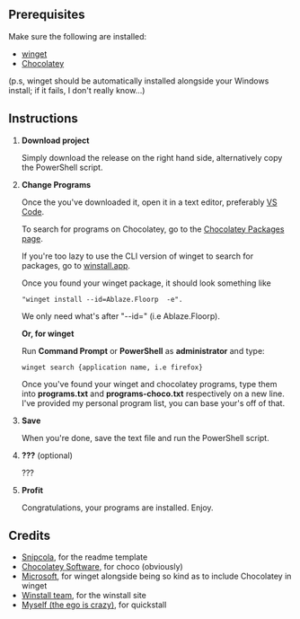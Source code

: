 ## Prerequisites

Make sure the following are installed:

- [winget](https://learn.microsoft.com/en-us/windows/package-manager/winget/)
- [Chocolatey](https://chocolatey.org/install)

(p.s, winget should be automatically installed alongside your Windows install; if it fails, I don't really know...)

## Instructions

1. **Download project**

   Simply download the release on the right hand side, alternatively copy the PowerShell script.

2. **Change Programs**

   Once the you've downloaded it, open it in a text editor, preferably [VS Code](https://code.visualstudio.com).

   To search for programs on Chocolatey, go to the [Chocolatey Packages page](https://community.chocolatey.org/packages/).

   If you're too lazy to use the CLI version of winget to search for packages, go to [winstall.app](https://winstall.app/apps).

   Once you found your winget package, it should look something like
   ```
   "winget install --id=Ablaze.Floorp  -e".
   ```
   We only need what's after "--id=" (i.e Ablaze.Floorp).

   **Or, for winget**

   Run **Command Prompt** or **PowerShell** as **administrator** and type:

   ```
   winget search {application name, i.e firefox}
   ```
   
   Once you've found your winget and chocolatey programs, type them into **programs.txt** and **programs-choco.txt** respectively on a new line.
   I've provided my personal program list, you can base your's off of that.

3. **Save**

   When you're done, save the text file and run the PowerShell script.

4. **???** (optional)

    ???

5. **Profit**

    Congratulations, your programs are installed. Enjoy.

## Credits

- [Snipcola](https://github.com/snipcola), for the readme template
- [Chocolatey Software](https://chocolatey.org/), for choco (obviously)
- [Microsoft](https://microsoft.com/), for winget alongside being so kind as to include Chocolatey in winget
- [Winstall team](https://winstall.app/), for the winstall site
- [Myself (the ego is crazy)](https://github.com/swingstuh/quickstall), for quickstall
